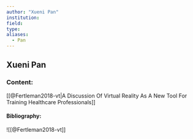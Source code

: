 ```yaml
---
author: "Xueni Pan"
institution:
field:
type:
aliases:
  - Pan
---
```


## Xueni Pan

### Content:
[[@Fertleman2018-vt|A Discussion Of Virtual Reality As A New Tool For Training Healthcare Professionals]]

#### Bibliography:

![[@Fertleman2018-vt]]